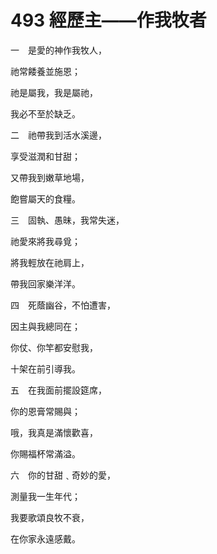 # 493 經歷主——作我牧者

一　是愛的神作我牧人，

祂常餧養並施恩；

祂是屬我，我是屬祂，

我必不至於缺乏。

二　祂帶我到活水溪邊，

享受滋潤和甘甜；

又帶我到嫩草地場，

飽嘗屬天的食糧。

三　固執、愚昧，我常失迷，

祂愛來將我尋覓；

將我輕放在祂肩上，

帶我回家樂洋洋。

四　死蔭幽谷，不怕遭害，

因主與我總同在；

你仗、你竿都安慰我，

十架在前引導我。

五　在我面前擺設筵席，

你的恩膏常賜與；

哦，我真是滿懷歡喜，

你賜福杯常滿溢。

六　你的甘甜﹑奇妙的愛，

測量我一生年代；

我要歌頌良牧不衰，

在你家永遠感戴。

